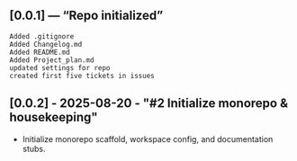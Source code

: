 ## [0.0.1] — “Repo initialized”

    Added .gitignore
    Added Changelog.md
    Added README.md
    Added Project_plan.md
    updated settings for repo
    created first five tickets in issues

## [0.0.2] - 2025-08-20 - "#2 Initialize monorepo & housekeeping"

- Initialize monorepo scaffold, workspace config, and documentation stubs.
